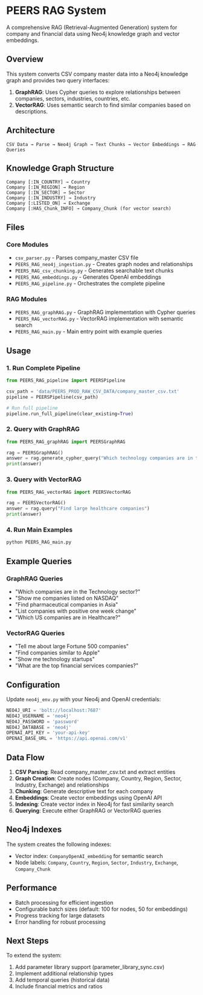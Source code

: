# PEERS RAG System

A comprehensive RAG (Retrieval-Augmented Generation) system for company and financial data using Neo4j knowledge graph and vector embeddings.

## Overview

This system converts CSV company master data into a Neo4j knowledge graph and provides two query interfaces:
1. **GraphRAG**: Uses Cypher queries to explore relationships between companies, sectors, industries, countries, etc.
2. **VectorRAG**: Uses semantic search to find similar companies based on descriptions.

## Architecture

```
CSV Data → Parse → Neo4j Graph → Text Chunks → Vector Embeddings → RAG Queries
```

## Knowledge Graph Structure

```
Company [:IN_COUNTRY] → Country
Company [:IN_REGION] → Region  
Company [:IN_SECTOR] → Sector
Company [:IN_INDUSTRY] → Industry
Company [:LISTED_ON] → Exchange
Company [:HAS_Chunk_INFO] → Company_Chunk (for vector search)
```

## Files

### Core Modules
- `csv_parser.py` - Parses company_master CSV file
- `PEERS_RAG_neo4j_ingestion.py` - Creates graph nodes and relationships
- `PEERS_RAG_csv_chunking.py` - Generates searchable text chunks
- `PEERS_RAG_embeddings.py` - Generates OpenAI embeddings
- `PEERS_RAG_pipeline.py` - Orchestrates the complete pipeline

### RAG Modules
- `PEERS_RAG_graphRAG.py` - GraphRAG implementation with Cypher queries
- `PEERS_RAG_vectorRAG.py` - VectorRAG implementation with semantic search
- `PEERS_RAG_main.py` - Main entry point with example queries

## Usage

### 1. Run Complete Pipeline

```python
from PEERS_RAG_pipeline import PEERSPipeline

csv_path = 'data/PEERS_PROD_RAW_CSV_DATA/company_master_csv.txt'
pipeline = PEERSPipeline(csv_path)

# Run full pipeline
pipeline.run_full_pipeline(clear_existing=True)
```

### 2. Query with GraphRAG

```python
from PEERS_RAG_graphRAG import PEERSGraphRAG

rag = PEERSGraphRAG()
answer = rag.generate_cypher_query("Which technology companies are in the US?")
print(answer)
```

### 3. Query with VectorRAG

```python
from PEERS_RAG_vectorRAG import PEERSVectorRAG

rag = PEERSVectorRAG()
answer = rag.query("Find large healthcare companies")
print(answer)
```

### 4. Run Main Examples

```bash
python PEERS_RAG_main.py
```

## Example Queries

### GraphRAG Queries
- "Which companies are in the Technology sector?"
- "Show me companies listed on NASDAQ"
- "Find pharmaceutical companies in Asia"
- "List companies with positive one week change"
- "Which US companies are in Healthcare?"

### VectorRAG Queries
- "Tell me about large Fortune 500 companies"
- "Find companies similar to Apple"
- "Show me technology startups"
- "What are the top financial services companies?"

## Configuration

Update `neo4j_env.py` with your Neo4j and OpenAI credentials:

```python
NEO4J_URI = 'bolt://localhost:7687'
NEO4J_USERNAME = 'neo4j'
NEO4J_PASSWORD = 'password'
NEO4J_DATABASE = 'neo4j'
OPENAI_API_KEY = 'your-api-key'
OPENAI_BASE_URL = 'https://api.openai.com/v1'
```

## Data Flow

1. **CSV Parsing**: Read company_master_csv.txt and extract entities
2. **Graph Creation**: Create nodes (Company, Country, Region, Sector, Industry, Exchange) and relationships
3. **Chunking**: Generate descriptive text for each company
4. **Embeddings**: Create vector embeddings using OpenAI API
5. **Indexing**: Create vector index in Neo4j for fast similarity search
6. **Querying**: Execute either GraphRAG or VectorRAG queries

## Neo4j Indexes

The system creates the following indexes:
- Vector index: `CompanyOpenAI_embedding` for semantic search
- Node labels: `Company`, `Country`, `Region`, `Sector`, `Industry`, `Exchange`, `Company_Chunk`

## Performance

- Batch processing for efficient ingestion
- Configurable batch sizes (default: 100 for nodes, 50 for embeddings)
- Progress tracking for large datasets
- Error handling for robust processing

## Next Steps

To extend the system:
1. Add parameter library support (parameter_library_sync.csv)
2. Implement additional relationship types
3. Add temporal queries (historical data)
4. Include financial metrics and ratios

